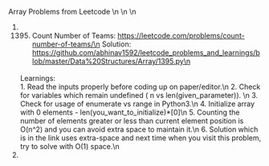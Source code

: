 
Array Problems from Leetcode
\n
\n
\n


1. 1395. Count Number of Teams: https://leetcode.com/problems/count-number-of-teams/\n
   Solution: https://github.com/abhinav1592/leetcode_problems_and_learnings/blob/master/Data%20Structures/Array/1395.py\n
   <br>
	 Learnings:<br>
	 1. Read the inputs properly before coding up on paper/editor.\n
	 2. Check for variables which remain undefined ( n vs len(given_parameter)). \n
	 3. Check for usage of enumerate vs range in Python3.\n
	 4. Initialize array with 0 elements - len(you_want_to_initialize)*[0]\n
   5. Counting the number of elements greater or less than current element position is O(n^2)
	    and you can avoid extra space to maintain it.\n
	 6. Solution which is in the link uses extra-space and next time when you visit this
	    problem, try to solve with O(1) space.\n

2.


